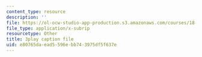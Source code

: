 ```yaml
---
content_type: resource
description: ''
file: https://ol-ocw-studio-app-production.s3.amazonaws.com/courses/18-01sc-single-variable-calculus-fall-2010/e80765daead5596ebb743975df5f637e_zsKdRjP91Fs.vtt
file_type: application/x-subrip
resourcetype: Other
title: 3play caption file
uid: e80765da-ead5-596e-bb74-3975df5f637e
---
```

